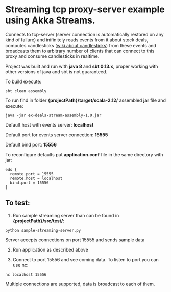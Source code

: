 # Streaming tcp proxy-server example using Akka Streams.

Connects to tcp-server (server connection is automatically restored on any kind of failure) and inifinitely reads events from it about stock deals, computes candlesticks ([wiki about candlesticks](https://en.wikipedia.org/wiki/Candlestick_chart)) from these events and broadcasts them to arbitrary number of clients that can connect to this proxy and consume candlesticks in realtime.

Project was built and run with **java 8** and **sbt 0.13.x**, proper working with other versions of java and sbt is not guaranteed.

To build execute:
```
sbt clean assembly
```

To run find in folder **{projectPath}/target/scala-2.12/** assembled **jar** file
and execute:
```
java -jar ex-deals-stream-assembly-1.0.jar
```

Default host with events server: **localhost**

Default port for events server connection: **15555**

Default bind port: **15556**

To reconfigure defaults put **application.conf** file in the same directory with jar: 
```
eds {
  remote.port = 15555
  remote.host = localhost
  bind.port = 15556
}
```

## To test:

1. Run sample streaming server than can be found in **{projectPath}/src/test/**:
  ```
  python sample-streaming-server.py
  ```
  Server accepts connections on port 15555 and sends sample data
  
2. Run application as described above

3. Connect to port 15556 and see coming data. To listen to port you can use nc:
  ```
  nc localhost 15556
  ```
  Multiple connections are supported, data is broadcast to each of them.

